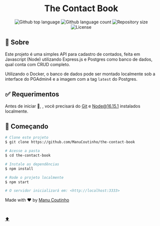 <h1 align="center">The Contact Book</h1>

<p align="center">
  <img alt="Github top language" src="https://img.shields.io/github/languages/top/ManuCoutinho/the-contact-book?color=56BEB8">
  <img alt="Github language count" src="https://img.shields.io/github/languages/count/ManuCoutinho/the-contact-book?color=56BEB8">
  <img alt="Repository size" src="https://img.shields.io/github/repo-size/ManuCoutinho/the-contact-book?color=56BEB8">
  <img alt="License" src="https://img.shields.io/github/license/ManuCoutinho/the-contact-book?color=56BEB8">

</p>

## :dart: Sobre

Este projeto é uma simples API para cadastro de contados, feita em Javascript (Node) utilizando Express.js e Postgres como banco de dados, qual conta com CRUD completo.

Utilizando o Docker, o banco de dados pode ser montado localmente sob a interface do PGAdmin4 e a imagem com a tag `latest` do Postgres.

## :white_check_mark: Requerimentos

Antes de iniciar :checkered_flag:, , você precisará do [Git](https://git-scm.com) e [Node@16.15.1](https://nodejs.org/en/) instalados localmente.

## :checkered_flag: Começando

```bash
# Clone este projeto
$ git clone https://github.com/ManuCoutinho/the-contact-book

# Acesse a pasta
$ cd the-contact-book

# Instale as dependências
$ npm install

# Rode o projeto localmente
$ npm start

# O servidor inicializará em: <http://localhost:3333>
```

Made with :heart: by <a href="https://github.com/ManuCoutinho" target="_blank">Manu Coutinho</a>

&#xa0;

<a href="#top">⬆️</a>
